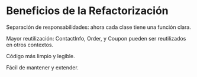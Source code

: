 # Beneficios de la Refactorización

Separación de responsabilidades:
ahora cada clase tiene una función clara.

Mayor reutilización: 
ContactInfo, Order, y Coupon pueden ser reutilizados en otros contextos.

Código más limpio y legible.

Fácil de mantener y extender.